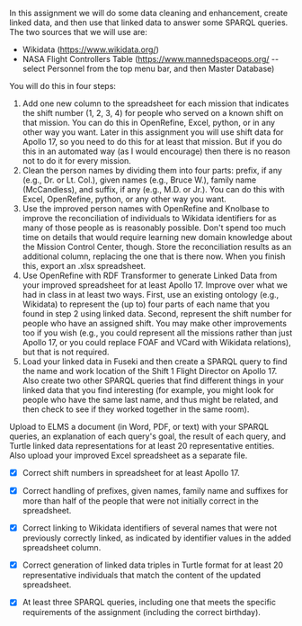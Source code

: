 In this assignment we will do some data cleaning and enhancement, create linked data, and then use that linked data to answer some SPARQL queries.  The two sources that we will use are:
* Wikidata (https://www.wikidata.org/)
* NASA Flight Controllers Table (https://www.mannedspaceops.org/ -- select Personnel from the top menu bar, and then Master Database)

You will do this in four steps:

1. Add one new column to the spreadsheet for each mission that indicates the shift number (1, 2, 3, 4) for people who served on a known shift on that mission.  You can do this in OpenRefine, Excel, python, or in any other way you want.  Later in this assignment you will use shift data for Apollo 17, so you need to do this for at least that mission.  But if you do this in an automated way (as I would encourage) then there is no reason not to do it for every mission.   
2. Clean the person names by dividing them into four parts: prefix, if any (e.g., Dr. or Lt. Col.), given names (e.g., Bruce W.), family name (McCandless), and suffix, if any (e.g., M.D. or Jr.).  You can do this with Excel, OpenRefine, python, or any other way you want.
3. Use the improved person names with OpenRefine and Knolbase to improve the reconciliation of individuals to Wikidata identifiers for as many of those people as is reasonably possible.  Don't spend too much time on details that would require learning new domain knowledge about the Mission Control Center, though.  Store the reconciliation results as an additional column, replacing the one that is there now.  When you finish this, export an .xlsx spreadsheet.
4. Use OpenRefine with RDF Transformer to generate Linked Data from your improved spreadsheet for at least Apollo 17.  Improve over what we had in class in at least two ways.  First, use an existing ontology (e.g., Wikidata) to represent the (up to) four parts of each name that you found in step 2 using linked data.  Second, represent the shift number for people who have an assigned shift.  You may make other improvements too if you wish (e.g., you could represent all the missions rather than just Apollo 17, or you could replace FOAF and VCard with Wikidata relations), but that is not required.
5. Load your linked data in Fuseki and then create a SPARQL query to find the name and work location of the Shift 1 Flight Director on Apollo 17.  Also create two other SPARQL queries that find different things in your linked data that you find interesting (for example, you might look for people who have the same last name, and thus might be related, and then check to see if they worked together in the same room).

Upload to ELMS a document (in Word, PDF, or text) with your SPARQL queries, an explanation of each query's goal, the result of each query, and Turtle linked data representations for at least 20 representative entities.  Also upload your improved Excel spreadsheet as a separate file.

- [x] Correct shift numbers in spreadsheet for at least Apollo 17.
- [x] Correct handling of prefixes, given names, family name and suffixes for more than half of the people that were not initially correct in the spreadsheet.
- [x] Correct linking to Wikidata identifiers of several names that were not previously correctly linked, as indicated by identifier values in the added spreadsheet column.
- [x] Correct generation of linked data triples in Turtle format for at least 20 representative individuals that match the content of the updated spreadsheet.
- [x] At least three SPARQL queries, including one that meets the specific requirements of the assignment (including the correct birthday).

